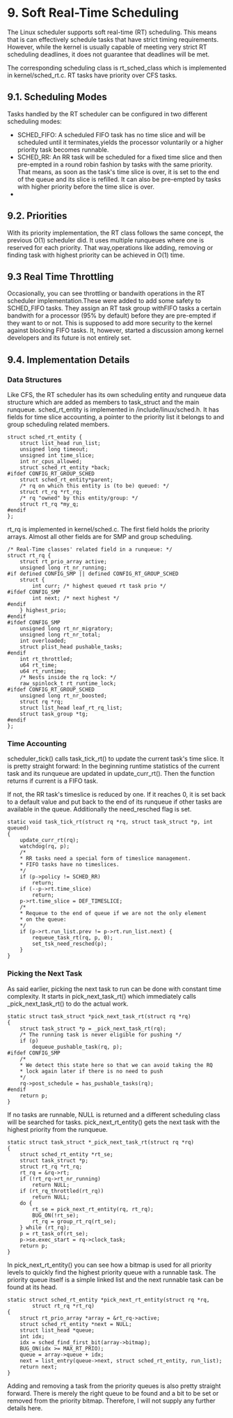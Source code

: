 # 9. Soft Real-Time Scheduling

The Linux scheduler supports soft real-time (RT) scheduling. This means that is can effectively schedule tasks that have strict timing requirements. However, while the kernel is usually capable of meeting very strict RT scheduling deadlines, it does not guarantee that deadlines will be met.

The corresponding scheduling class is rt_sched_class which is implemented in kernel/sched_rt.c. RT tasks have priority over CFS tasks.

## 9.1. Scheduling Modes

Tasks handled by the RT scheduler can be configured in two different scheduling modes:

- SCHED_FIFO: A scheduled FIFO task has no time slice and will be scheduled until it terminates,yields the processor voluntarily or a higher priority task becomes runnable.
- SCHED_RR: An RR task will be scheduled for a fixed time slice and then pre-empted in a round robin fashion by tasks with the same priority. That means, as soon as the task's time slice is over, it is set to the end of the queue and its slice is refilled. It can also be pre-empted by tasks with higher priority before the time slice is over.
- 
## 9.2. Priorities

With its priority implementation, the RT class follows the same concept, the previous O(1) scheduler did. It uses multiple runqueues where one is reserved for each priority. That way,operations like adding, removing or finding task with highest priority can be achieved in O(1) time.

## 9.3 Real Time Throttling

Occasionally, you can see throttling or bandwith operations in the RT scheduler implementation.These were added to add some safety to SCHED_FIFO tasks. They assign an RT task group withFIFO tasks a certain bandwith for a processor (95% by default) before they are pre-empted if they want to or not. This is supposed to add more security to the kernel against blocking FIFO tasks. It, however, started a discussion among kernel developers and its future is not entirely set.

## 9.4. Implementation Details

### Data Structures

Like CFS, the RT scheduler has its own scheduling entity and runqueue data structure which are added as members to task_struct and the main runqueue.
sched_rt_entity is implemented in /include/linux/sched.h. It has fields for time slice accounting, a pointer to the priority list it belongs to and group scheduling related members.

```
struct sched_rt_entity {
    struct list_head run_list;
    unsigned long timeout;
    unsigned int time_slice;
    int nr_cpus_allowed;
    struct sched_rt_entity *back;
#ifdef CONFIG_RT_GROUP_SCHED
    struct sched_rt_entity*parent;
    /* rq on which this entity is (to be) queued: */
    struct rt_rq *rt_rq;
    /* rq "owned" by this entity/group: */
    struct rt_rq *my_q;
#endif
};
```

rt_rq is implemented in kernel/sched.c. The first field holds the priority arrays. Almost all other fields are for SMP and group scheduling.

```
/* Real-Time classes' related field in a runqueue: */
struct rt_rq {
    struct rt_prio_array active;
    unsigned long rt_nr_running;
#if defined CONFIG_SMP || defined CONFIG_RT_GROUP_SCHED
    struct {
        int curr; /* highest queued rt task prio */
#ifdef CONFIG_SMP
        int next; /* next highest */
#endif
    } highest_prio;
#endif
#ifdef CONFIG_SMP
    unsigned long rt_nr_migratory;
    unsigned long rt_nr_total;
    int overloaded;
    struct plist_head pushable_tasks;
#endif
    int rt_throttled;
    u64 rt_time;
    u64 rt_runtime;
    /* Nests inside the rq lock: */
    raw_spinlock_t rt_runtime_lock;
#ifdef CONFIG_RT_GROUP_SCHED
    unsigned long rt_nr_boosted;
    struct rq *rq;
    struct list_head leaf_rt_rq_list;
    struct task_group *tg;
#endif
};
```

### Time Accounting

scheduler_tick() calls task_tick_rt() to update the current task's time slice. It is pretty straight forward: In the beginning runtime statistics of the current task and its runqueue are updated in update_curr_rt(). Then the function returns if current is a FIFO task.

If not, the RR task's timeslice is reduced by one. If it reaches 0, it is set back to a default value and put back to the end of its runqueue if other tasks are available in the queue. Additionally the need_resched flag is set.

```
static void task_tick_rt(struct rq *rq, struct task_struct *p, int queued)
{
    update_curr_rt(rq);
    watchdog(rq, p);
    /*
    * RR tasks need a special form of timeslice management.
    * FIFO tasks have no timeslices.
    */
    if (p->policy != SCHED_RR)
        return;
    if (--p->rt.time_slice)
        return;
    p->rt.time_slice = DEF_TIMESLICE;
    /*
    * Requeue to the end of queue if we are not the only element
    * on the queue:
    */
    if (p->rt.run_list.prev != p->rt.run_list.next) {
        requeue_task_rt(rq, p, 0);
        set_tsk_need_resched(p);
    }
}
```

### Picking the Next Task

As said earlier, picking the next task to run can be done with constant time complexity. It starts in pick_next_task_rt() which immediately calls _pick_next_task_rt() to do the actual work.

```
static struct task_struct *pick_next_task_rt(struct rq *rq)
{
    struct task_struct *p = _pick_next_task_rt(rq);
    /* The running task is never eligible for pushing */
    if (p)
        dequeue_pushable_task(rq, p);
#ifdef CONFIG_SMP
    /*
    * We detect this state here so that we can avoid taking the RQ
    * lock again later if there is no need to push
    */
    rq->post_schedule = has_pushable_tasks(rq);
#endif
    return p;
}
```

If no tasks are runnable, NULL is returned and a different scheduling class will be searched for tasks. pick_next_rt_entity() gets the next task with the highest priority from the runqueue.

```
static struct task_struct *_pick_next_task_rt(struct rq *rq)
{
    struct sched_rt_entity *rt_se;
    struct task_struct *p;
    struct rt_rq *rt_rq;
    rt_rq = &rq->rt;
    if (!rt_rq->rt_nr_running)
        return NULL;
    if (rt_rq_throttled(rt_rq))
        return NULL;
    do {
        rt_se = pick_next_rt_entity(rq, rt_rq);
        BUG_ON(!rt_se);
        rt_rq = group_rt_rq(rt_se);
    } while (rt_rq);
    p = rt_task_of(rt_se);
    p->se.exec_start = rq->clock_task;
    return p;
}
```

In pick_next_rt_entity() you can see how a bitmap is used for all priority levels to quickly find the highest priority queue with a runnable task. The priority queue itself is a simple linked list and the next runnable task can be found at its head.

```
static struct sched_rt_entity *pick_next_rt_entity(struct rq *rq,
        struct rt_rq *rt_rq)
{
    struct rt_prio_array *array = &rt_rq->active;
    struct sched_rt_entity *next = NULL;
    struct list_head *queue;
    int idx;
    idx = sched_find_first_bit(array->bitmap);
    BUG_ON(idx >= MAX_RT_PRIO);
    queue = array->queue + idx;
    next = list_entry(queue->next, struct sched_rt_entity, run_list);
    return next;
}
```

Adding and removing a task from the priority queues is also pretty straight forward. There is merely the right queue to be found and a bit to be set or removed from the priority bitmap. Therefore, I will not supply any further details here.